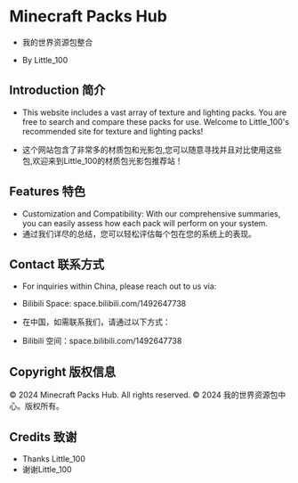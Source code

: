 # Minecraft Packs Hub
- 我的世界资源包整合

- By Little_100
## Introduction 简介
- This website includes a vast array of texture and lighting packs. You are free to search and compare these packs for use. Welcome to Little_100's recommended site for texture and lighting packs!

- 这个网站包含了非常多的材质包和光影包,您可以随意寻找并且对比使用这些包,欢迎来到Little_100的材质包光影包推荐站！

## Features 特色
- Customization and Compatibility: With our comprehensive summaries, you can easily assess how each pack will perform on your system.
- 通过我们详尽的总结，您可以轻松评估每个包在您的系统上的表现。

## Contact 联系方式
- For inquiries within China, please reach out to us via:

- Bilibili Space: space.bilibili.com/1492647738
- 在中国，如需联系我们，请通过以下方式：

- Bilibili 空间：space.bilibili.com/1492647738
## Copyright 版权信息
© 2024 Minecraft Packs Hub. All rights reserved.
© 2024 我的世界资源包中心。版权所有。

## Credits 致谢
- Thanks Little_100
- 谢谢Little_100